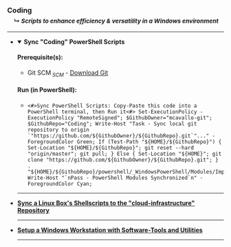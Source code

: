 <!-- ------------------------------------------------------------ ---

This file (on GitHub):

	https://github.com/mcavallo-git/Coding#coding

--- ------------------------------------------------------------- -->

<h3 id="coding">
	Coding<br />
	&nbsp;&nbsp;&nbsp;&nbsp;<sub>↳ <i id="readme">Scripts to enhance efficiency & versatility in a Windows environment</i></sub>
</h3>
<hr />

<!-- ------------------------------------------------------------ -->

<ul>

<!-- ------------------------------------------------------------ -->

<li><details open><summary>
		<strong>Sync "Coding" PowerShell Scripts</strong>
	</summary>
	<p>
		<h4>Prerequisite(s):</h4>
		<ul>
			<li>Git SCM<sub><i> SCM</i></sub> - <a href="https://git-scm.com/download/win">Download Git</a></li>
		</ul>
		<h4>Run (in PowerShell):</h4>
		<ul>
			<li><pre><code><#>Sync PowerShell Scripts: Copy-Paste this code into a PowerShell terminal, then Run it<#> Set-ExecutionPolicy -ExecutionPolicy "RemoteSigned"; $GithubOwner="mcavallo-git"; $GithubRepo="Coding"; Write-Host "Task - Sync local git repository to origin `"https://github.com/${GithubOwner}/${GithubRepo}.git`"..." -ForegroundColor Green; If (Test-Path "${HOME}/${GithubRepo}") { Set-Location "${HOME}/${GithubRepo}"; git reset --hard "origin/master"; git pull; } Else { Set-Location "${HOME}"; git clone "https://github.com/${GithubOwner}/${GithubRepo}.git"; } . "${HOME}/${GithubRepo}/powershell/_WindowsPowerShell/Modules/ImportModules.ps1"; Write-Host "`nPass - PowerShell Modules Synchronized`n" -ForegroundColor Cyan;</code></pre></li>
		</ul>
		<!--
		<h4>Step-by-step (only perform this step if you're unsure how to do the previous, 'copy-paste-run' step):</h4>
		<ul>
			<li>Select the entire line of code (via triple-left-mouseclick on the line of code)</li>
			<li>Copy the selected code (via Ctrl+C)</li>
			<li>Open PowerShell (via Start-Menu keypress -> type 'PowerShell' -> select 'Windows PowerShell' via left-mouseclick or Enter keypress)</li>
			<li>Paste the line of code into the terminal (via Ctrl+V or via right-mouseclick)</li>
			<li>Run the pasted line of code (via Enter keypress)</li>
		</ul>
		-->
	</p>
</details>
</li><hr />

<!-- ------------------------------------------------------------ -->

<li>
	<strong><a href="https://github.com/mcavallo-git/cloud-infrastructure/#sync_cloud_infrastructure">Sync a Linux Box's Shellscripts to the "cloud-infrastructure" Repository</a></strong>
</li><hr />

<!-- ------------------------------------------------------------ -->

<li>
	<strong><a href="https://github.com/mcavallo-git/Coding/tree/master/windows#workstation-installs">Setup a Windows Workstation with Software-Tools and Utilities</a></strong>
</li><hr />

<!-- ------------------------------------------------------------ -->

</ul>

<!-- ------------------------------------------------------------ -->
